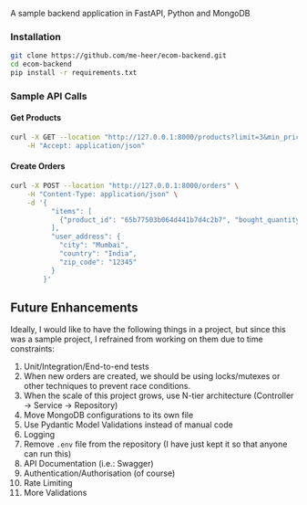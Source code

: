 A sample backend application in FastAPI, Python and MongoDB

### Installation
```bash
git clone https://github.com/me-heer/ecom-backend.git
cd ecom-backend
pip install -r requirements.txt
```

### Sample API Calls
#### Get Products
```bash
curl -X GET --location "http://127.0.0.1:8000/products?limit=3&min_price=15&max_price=25" \
    -H "Accept: application/json"
```
#### Create Orders

```bash
curl -X POST --location "http://127.0.0.1:8000/orders" \
    -H "Content-Type: application/json" \
    -d '{
          "items": [
            {"product_id": "65b77503b064d441b7d4c2b7", "bought_quantity": 1}
          ],
          "user_address": {
            "city": "Mumbai",
            "country": "India",
            "zip_code": "12345"
          }
        }'
```

## Future Enhancements
Ideally, I would like to have the following things in a project, but since this was a sample project, I refrained from working on them due to time constraints:
1. Unit/Integration/End-to-end tests
2. When new orders are created, we should be using locks/mutexes or other techniques to prevent race conditions.
3. When the scale of this project grows, use N-tier architecture (Controller -> Service -> Repository)
4. Move MongoDB configurations to its own file
5. Use Pydantic Model Validations instead of manual code
6. Logging
7. Remove `.env` file from the repository (I have just kept it so that anyone can run this)
8. API Documentation (i.e.: Swagger)
9. Authentication/Authorisation (of course)
10. Rate Limiting
11. More Validations
